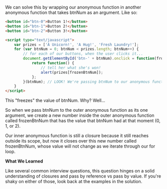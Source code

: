 We can solve this by wrapping our anonymous function in another anonymous function that takes btnNum as an argument. Like so:

```html
<button id="btn-0">Button 1!</button>
<button id="btn-1">Button 2!</button>
<button id="btn-2">Button 3!</button>

<script type="text/javascript">
    var prizes = ['A Unicorn!', 'A Hug!', 'Fresh Laundry!'];
    for (var btnNum = 0; btnNum < prizes.length; btnNum++) {
        // for each of our buttons, when the user clicks it...
        document.getElementById('btn-' + btnNum).onclick = function(frozenBtnNum){
            return function() {
                // tell her what she's won!
                alert(prizes[frozenBtnNum]);
            };
        }(btnNum); // LOOK! We're passing btnNum to our anonymous function here!
    }
</script>
```

This "freezes" the value of btnNum. Why? Well...

So when we pass btnNum to the outer anonymous function as its one argument, we create a new number inside the outer anonymous function called frozenBtnNum that has the value that btnNum had at that moment (0, 1, or 2).

Our inner anonymous function is still a closure because it still reaches outside its scope, but now it closes over this new number called frozenBtnNum, whose value will not change as we iterate through our for loop.

<b>What We Learned</b>

Like several common interview questions, this question hinges on a solid understanding of closures and pass by reference vs pass by value. If you're shaky on either of those, look back at the examples in the solution.

